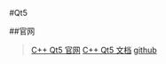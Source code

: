 #Qt5

##官网

> [C++ Qt5 官网](http://doc.qt.io)
> [C++ Qt5 文档](http://doc.qt.io/qt-5/index.html)
> [github](https://github.com/baoboa/pyqt5/tree/master/examples)